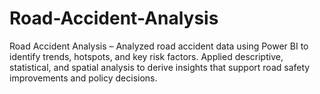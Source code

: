 # Road-Accident-Analysis
Road Accident Analysis – Analyzed road accident data using Power BI to identify trends, hotspots, and key risk factors. Applied descriptive, statistical, and spatial analysis to derive insights that support road safety improvements and policy decisions.
